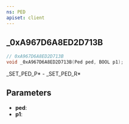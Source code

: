 ```yaml
---
ns: PED
apiset: client
---
```

## _0xA967D6A8ED2D713B

```c
// 0xA967D6A8ED2D713B
void _0xA967D6A8ED2D713B(Ped ped, BOOL p1);
```

_SET_PED_P* - _SET_PED_R*

## Parameters
* **ped**:
* **p1**:
